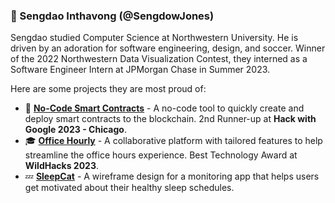<h3>🌱 Sengdao Inthavong (@SengdowJones) </h3>

Sengdao studied Computer Science at Northwestern University. He is driven by an adoration for software engineering, design, and soccer. Winner of the 2022 Northwestern Data Visualization Contest, they interned as a Software Engineer Intern at JPMorgan Chase in Summer 2023. 

Here are some projects they are most proud of:

- 📃 **[No-Code Smart Contracts](https://github.com/ahkim3/google-hackathon-23)** - A no-code tool to quickly create and deploy smart contracts to the blockchain. 2nd Runner-up at **Hack with Google 2023 - Chicago**.
- 🎓 **[Office Hourly](https://github.com/rakermanfoundation/office-hourly)** - A collaborative platform with tailored features to help streamline the office hours experience. Best Technology Award at **WildHacks 2023**.
- 💤 **[SleepCat](https://www.figma.com/design/2DXttcOfwTvvgsalFSX2mI/Assignments?node-id=119-52&t=4aIx9aeDCFwtD7y2-1)** - A wireframe design for a monitoring app that helps users get motivated about their healthy sleep schedules.

<!--
**SengdowJones/SengdowJones** is a ✨ _special_ ✨ repository because its `README.md` (this file) appears on your GitHub profile.

Here are some ideas to get you started:

- 🔭 I’m currently working on ...
- 🌱 I’m currently learning ...
- 👯 I’m looking to collaborate on ...
- 🤔 I’m looking for help with ...
- 💬 Ask me about ...
- 📫 How to reach me: ...
- 😄 Pronouns: ...
- ⚡ Fun fact: ...
-->
